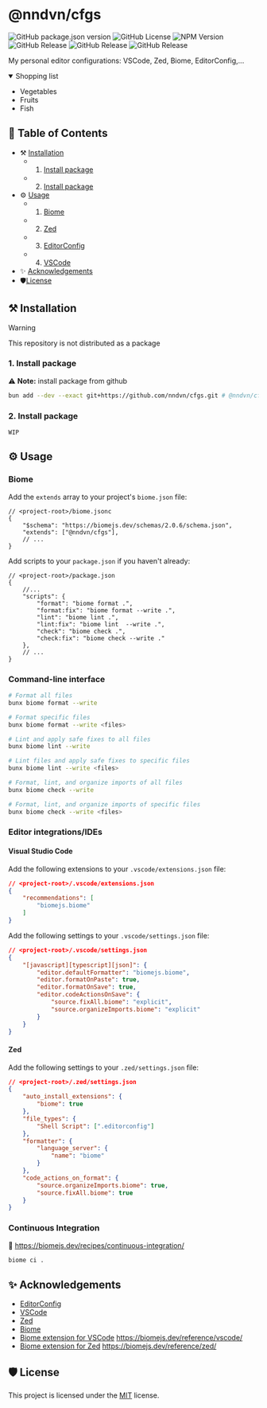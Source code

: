 # @nndvn/cfgs

![GitHub package.json version](https://img.shields.io/github/package-json/v/nndvn/cfgs?label=version)
![GitHub License](https://img.shields.io/github/license/nndvn/cfgs?label=license)
![NPM Version](https://img.shields.io/npm/v/%40biomejs%2Fbiome?logo=biome&logoColor=white&label=biome)
![GitHub Release](https://img.shields.io/github/v/release/oven-sh/bun?logo=bun&label=bun)
![GitHub Release](https://img.shields.io/github/v/release/zed-industries/zed?logo=zedindustries&label=zed)
![GitHub Release](https://img.shields.io/github/v/release/microsoft/vscode?logo=vscodium&label=vscode&style=flat-square)

My personal editor configurations: VSCode, Zed, Biome, EditorConfig,...

<details open>
<summary>Shopping list</summary>

* Vegetables
* Fruits
* Fish

</details>

## :book: Table of Contents

* :hammer_and_pick: [Installation](#hammer_and_pick-installation)
    * 1. [Install package](#install-package)
    * 2. [Install package](#install-package)
* :gear: [Usage](#gear-usage)
    * 1. [Biome](#biome)
    * 2. [Zed](#zed)
    * 3. [EditorConfig](#editorconfig)
    * 4. [VSCode](#vscode)
* :sparkles: [Acknowledgements](#sparkles-acknowledgements)
* :shield:[License](#shield-license)

## :hammer_and_pick: Installation

> [!WARNING]
> This repository is not distributed as a package

### 1. Install package

:warning: **Note:** install package from github

```bash
bun add --dev --exact git+https://github.com/nndvn/cfgs.git # @nndvn/cfgs
```

### 2. Install package

`WIP`

## :gear: Usage

### Biome

Add the `extends` array to your project's `biome.json` file:

```jsonc
// <project-root>/biome.jsonc
{
    "$schema": "https://biomejs.dev/schemas/2.0.6/schema.json",
    "extends": ["@nndvn/cfgs"],
    // ...
}
```

Add scripts to your `package.json` if you haven't already:

```jsonc
// <project-root>/package.json
{
    //...
    "scripts": {
        "format": "biome format .",
        "format:fix": "biome format --write .",
        "lint": "biome lint .",
        "lint:fix": "biome lint  --write .",
        "check": "biome check .",
        "check:fix": "biome check --write ."
    },
    // ...
}
```

### Command-line interface

```bash
# Format all files
bunx biome format --write

# Format specific files
bunx biome format --write <files>

# Lint and apply safe fixes to all files
bunx biome lint --write

# Lint files and apply safe fixes to specific files
bunx biome lint --write <files>

# Format, lint, and organize imports of all files
bunx biome check --write

# Format, lint, and organize imports of specific files
bunx biome check --write <files>
```

### Editor integrations/IDEs

#### Visual Studio Code

Add the following extensions to your `.vscode/extensions.json` file:

```json
// <project-root>/.vscode/extensions.json
{
    "recommendations": [
        "biomejs.biome"
    ]
}
```

Add the following settings to your `.vscode/settings.json` file:

```json
// <project-root>/.vscode/settings.json
{
    "[javascript][typescript][json]": {
        "editor.defaultFormatter": "biomejs.biome",
        "editor.formatOnPaste": true,
        "editor.formatOnSave": true,
        "editor.codeActionsOnSave": {
            "source.fixAll.biome": "explicit",
            "source.organizeImports.biome": "explicit"
        }
    }
}
```

#### Zed

Add the following settings to your `.zed/settings.json` file:

```json
// <project-root>/.zed/settings.json
{
    "auto_install_extensions": {
        "biome": true
    },
    "file_types": {
        "Shell Script": [".editorconfig"]
    },
    "formatter": {
        "language_server": {
            "name": "biome"
        }
    },
    "code_actions_on_format": {
        "source.organizeImports.biome": true,
        "source.fixAll.biome": true
    }
}
```

### Continuous Integration 

:construction: https://biomejs.dev/recipes/continuous-integration/

```bash
biome ci .
```

## :sparkles: Acknowledgements

 - [EditorConfig](https://editorconfig.org/)
 - [VSCode](https://code.visualstudio.com/docs/configure/settings#_workspace-settings)
 - [Zed](https://zed.dev/docs/configuring-zed#settings-files)
 - [Biome](https://biomejs.dev/guides/getting-started/)
 - [Biome extension for VSCode](https://github.com/biomejs/biome-vscode) https://biomejs.dev/reference/vscode/
 - [Biome extension for Zed](https://github.com/biomejs/biome-zed) https://biomejs.dev/reference/zed/

## :shield: License

This project is licensed under the [MIT](LICENSE) license.
